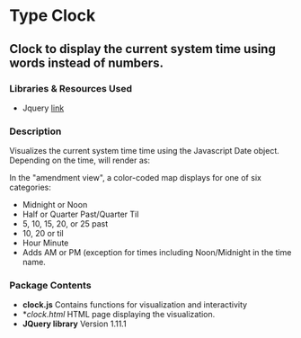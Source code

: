 # Type Clock
## Clock to display the current system time using words instead of numbers.

### Libraries & Resources Used
* Jquery [link](http://jquery.com)

### Description
Visualizes the current system time time using the Javascript Date object. Depending on the time, will render as: 

In the "amendment view", a color-coded map displays for one of six categories:
* Midnight or Noon
* Half or Quarter Past/Quarter Til
* 5, 10, 15, 20, or 25 past
* 10, 20 or til
* Hour Minute
* Adds AM or PM (exception for times including Noon/Midnight in the time name. 

### Package Contents
* **clock.js** Contains functions for visualization and interactivity
* **clock.html* HTML page displaying the visualization. 
* **JQuery library** Version 1.11.1
